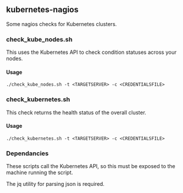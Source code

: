 ## kubernetes-nagios

Some nagios checks for Kubernetes clusters.

### check_kube_nodes.sh

This uses the Kubernetes API to check condition statuses across your nodes.

#### Usage
```
./check_kube_nodes.sh -t <TARGETSERVER> -c <CREDENTIALSFILE>
```

### check_kubernetes.sh

This check returns the health status of the overall cluster.

#### Usage
```
./check_kubernetes.sh -t <TARGETSERVER> -c <CREDENTIALSFILE>
```

### Dependancies

These scripts call the Kubernetes API, so this must be exposed to the machine running the script.

The jq utility for parsing json is required.

